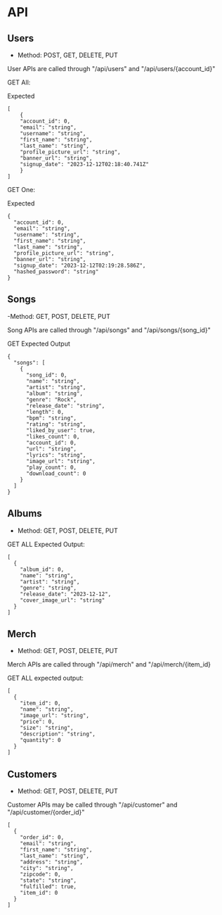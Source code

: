 # API

## Users

- Method: POST, GET, DELETE, PUT

User APIs are called through "/api/users" and "/api/users/{account_id}"

GET All:

Expected

```
[
    {
    "account_id": 0,
    "email": "string",
    "username": "string",
    "first_name": "string",
    "last_name": "string",
    "profile_picture_url": "string",
    "banner_url": "string",
    "signup_date": "2023-12-12T02:18:40.741Z"
    }
]
```

GET One:

Expected

```
{
  "account_id": 0,
  "email": "string",
  "username": "string",
  "first_name": "string",
  "last_name": "string",
  "profile_picture_url": "string",
  "banner_url": "string",
  "signup_date": "2023-12-12T02:19:28.586Z",
  "hashed_password": "string"
}
```

## Songs

-Method: GET, POST, DELETE, PUT

Song APIs are called through "/api/songs" and "/api/songs/{song_id}"

GET Expected Output

```
{
  "songs": [
    {
      "song_id": 0,
      "name": "string",
      "artist": "string",
      "album": "string",
      "genre": "Rock",
      "release_date": "string",
      "length": 0,
      "bpm": "string",
      "rating": "string",
      "liked_by_user": true,
      "likes_count": 0,
      "account_id": 0,
      "url": "string",
      "lyrics": "string",
      "image_url": "string",
      "play_count": 0,
      "download_count": 0
    }
  ]
}

```

## Albums

- Method: GET, POST, DELETE, PUT

GET ALL Expected Output:

```
[
  {
    "album_id": 0,
    "name": "string",
    "artist": "string",
    "genre": "string",
    "release_date": "2023-12-12",
    "cover_image_url": "string"
  }
]
```

## Merch

- Method: GET, POST, DELETE, PUT

Merch APIs are called through "/api/merch" and "/api/merch/{item_id}

GET ALL expected output:

```
[
  {
    "item_id": 0,
    "name": "string",
    "image_url": "string",
    "price": 0,
    "size": "string",
    "description": "string",
    "quantity": 0
  }
]
```

## Customers

- Method: GET, POST, DELETE, PUT

Customer APIs may be called through "/api/customer" and "/api/customer/{order_id}"

```
[
  {
    "order_id": 0,
    "email": "string",
    "first_name": "string",
    "last_name": "string",
    "address": "string",
    "city": "string",
    "zipcode": 0,
    "state": "string",
    "fulfilled": true,
    "item_id": 0
  }
]
```
